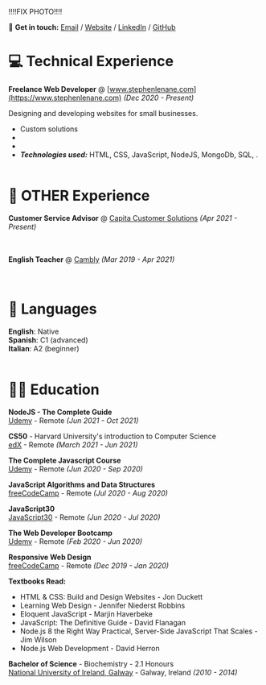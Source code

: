 !!!!FIX PHOTO!!!!

🧔 **Get in touch:** [Email](mailto:info@stephenlenane.com) / [Website](https://www.stephenlenane.com/) / [LinkedIn](https://www.linkedin.com/in/stephen-lenane-6756a0228/) / [GitHub](https://github.com/slenane)

# 💻 Technical Experience

**Freelance Web Developer** @ [www.stephenlenane.com](https://www.stephenlenane.com) _(Dec 2020 - Present)_ <br>

Designing and developing websites for small businesses.
  - Custom solutions 
  - 
  - 
  - **_Technologies used:_** HTML, CSS, JavaScript, NodeJS, MongoDb, SQL, .
<br><br>

# 💼 OTHER Experience

**Customer Service Advisor** @ [Capita Customer Solutions](https://www.capitacustomersolutions.ie/) _(Apr 2021 - Present)_ <br>
<br><br>

**English Teacher** @ [Cambly](https://www.cambly.com/) _(Mar 2019 - Apr 2021)_ <br>
<br><br>

# 💬 Languages

**English**: Native <br>
**Spanish**: C1 (advanced) <br>
**Italian**: A2 (beginner)
<br><br>

# 👨‍🎓 Education

**NodeJS - The Complete Guide**<br>
[Udemy](https://www.udemy.com/course/nodejs-the-complete-guide/) - Remote _(Jun 2021 - Oct 2021)_ <br>

**CS50** - Harvard University's introduction to Computer Science<br>
[edX](https://www.edx.org/course/introduction-computer-science-harvardx-cs50x) - Remote _(March 2021 - Jun 2021)_ <br>

**The Complete Javascript Course**<br>
[Udemy](https://www.udemy.com/course/the-complete-javascript-course/) - Remote _(Jun 2020 - Sep 2020)_ <br>

**JavaScript Algorithms and Data Structures**<br>
[freeCodeCamp](https://www.freecodecamp.org/learn/responsive-web-design/) - Remote _(Jul 2020 - Aug 2020)_ <br>

**JavaScript30**<br>
[JavaScript30](https://javascript30.com/) - Remote _(Jun 2020 - Jul 2020)_ <br>

**The Web Developer Bootcamp**<br>
[Udemy](https://www.udemy.com/course/the-web-developer-bootcamp/) - Remote _(Feb 2020 - Jun 2020)_ <br>

**Responsive Web Design**<br>
[freeCodeCamp](https://www.freecodecamp.org/learn/responsive-web-design/) - Remote _(Dec 2019 - Jan 2020)_ <br>

**Textbooks Read:** <br>
- HTML & CSS: Build and Design Websites - Jon Duckett <br>
- Learning Web Design - Jennifer Niederst Robbins <br>
- Eloquent JavaScript - Marjin Haverbeke <br>
- JavaScript: The Definitive Guide - David Flanagan <br>
- Node.js 8 the Right Way Practical, Server-Side JavaScript That Scales - Jim Wilson <br>
- Node.js Web Development - David Herron <br>

**Bachelor of Science** - Biochemistry - 2.1 Honours<br>
[National University of Ireland, Galway](https://www.nuigalway.ie/) - Galway, Ireland _(2010 - 2014)_
